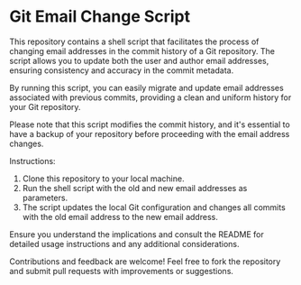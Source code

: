 # Git Email Change Script

This repository contains a shell script that facilitates the process of changing email addresses in the commit history of a Git repository. The script allows you to update both the user and author email addresses, ensuring consistency and accuracy in the commit metadata.

By running this script, you can easily migrate and update email addresses associated with previous commits, providing a clean and uniform history for your Git repository.

Please note that this script modifies the commit history, and it's essential to have a backup of your repository before proceeding with the email address changes.

Instructions:
1. Clone this repository to your local machine.
2. Run the shell script with the old and new email addresses as parameters.
3. The script updates the local Git configuration and changes all commits with the old email address to the new email address.

Ensure you understand the implications and consult the README for detailed usage instructions and any additional considerations.

Contributions and feedback are welcome! Feel free to fork the repository and submit pull requests with improvements or suggestions.

